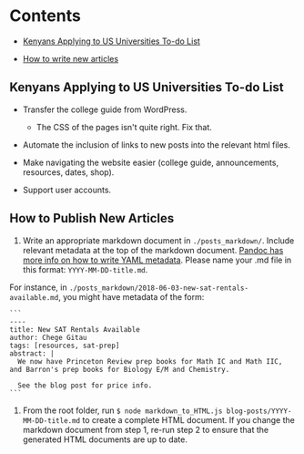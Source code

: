 # Contents

* [Kenyans Applying to US Universities To-do List](#kenyans-applying-to-us-universities-to-do-list)

* [How to write new articles](#how-to-publish-new-articles)

## Kenyans Applying to US Universities To-do List

* Transfer the college guide from WordPress.

  * The CSS of the pages isn't quite right. Fix that.

* Automate the inclusion of links to new posts into the relevant html files.

* Make navigating the website easier (college guide, announcements, resources, dates, shop).

* Support user accounts.

## How to Publish New Articles

1. Write an appropriate markdown document in `./posts_markdown/`. Include relevant metadata at the top of the markdown document. [Pandoc has more info on how to write YAML metadata](https://pandoc.org/MANUAL.html). Please name your .md file in this format: `YYYY-MM-DD-title.md`.

  For instance, in `./posts_markdown/2018-06-03-new-sat-rentals-available.md`, you might have metadata of the form:

    ```
    ----
    title: New SAT Rentals Available
    author: Chege Gitau
    tags: [resources, sat-prep]
    abstract: |
      We now have Princeton Review prep books for Math IC and Math IIC, and Barron's prep books for Biology E/M and Chemistry.

      See the blog post for price info.
    ```

1. From the root folder, run `$ node markdown_to_HTML.js blog-posts/YYYY-MM-DD-title.md` to create a complete HTML document. If you change the markdown document from step 1, re-run step 2 to ensure that the generated HTML documents are up to date.